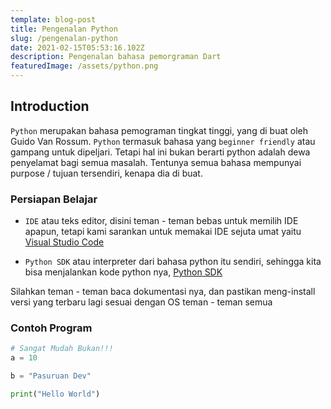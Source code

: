 ```yaml
---
template: blog-post
title: Pengenalan Python
slug: /pengenalan-python
date: 2021-02-15T05:53:16.102Z
description: Pengenalan bahasa pemorgraman Dart
featuredImage: /assets/python.png
---
```


## Introduction

`Python` merupakan bahasa pemograman tingkat tinggi, yang di buat oleh Guido Van Rossum. `Python` termasuk bahasa yang `beginner friendly` atau gampang untuk dipeljari. Tetapi hal ini bukan berarti python adalah dewa penyelamat bagi semua masalah. Tentunya semua bahasa mempunyai purpose / tujuan tersendiri, kenapa dia di buat.

### Persiapan Belajar

- `IDE` atau teks editor, disini teman - teman bebas untuk memilih IDE apapun, tetapi kami sarankan untuk memakai IDE sejuta umat yaitu [Visual Studio Code](https://code.visualstudio.com/)

- `Python SDK` atau interpreter dari bahasa python itu sendiri, sehingga kita bisa menjalankan kode python nya, [Python SDK](https://www.python.org/downloads/)

Silahkan teman - teman baca dokumentasi nya, dan pastikan meng-install versi yang terbaru lagi sesuai dengan OS teman - teman semua

### Contoh Program

```python
# Sangat Mudah Bukan!!!
a = 10

b = "Pasuruan Dev"

print("Hello World")
```